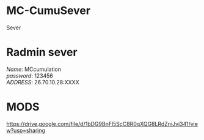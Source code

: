 # MC-CumuSever
Sever
# Radmin sever
*Name*: MCcumulation <br>
*password*: 123456
<br>
*ADDRESS*: 26.70.10.28:XXXX
# MODS
https://drive.google.com/file/d/1bDG9BnFl5ScC8R0qXQG8LRdZniJvj341/view?usp=sharing

